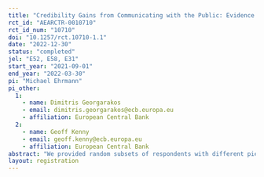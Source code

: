 ```yaml
---
title: "Credibility Gains from Communicating with the Public: Evidence from the ECB’s new Monetary Policy Strategy"
rct_id: "AEARCTR-0010710"
rct_id_num: "10710"
doi: "10.1257/rct.10710-1.1"
date: "2022-12-30"
status: "completed"
jel: "E52, E58, E31"
start_year: "2021-09-01"
end_year: "2022-03-30"
pi: "Michael Ehrmann"
pi_other:
  1:
    - name: Dimitris Georgarakos
    - email: dimitris.georgarakos@ecb.europa.eu
    - affiliation: European Central Bank
  2:
    - name: Geoff Kenny
    - email: geoff.kenny@ecb.europa.eu
    - affiliation: European Central Bank
abstract: "We provided random subsets of respondents with different pieces of information about the inflation target of the European Central Bank and the underlying decisions about its new monetary policy strategy, announced in July 2021. Another random subset (the control group) did not receive any information. This set-up allows us to identify the causal effects from communicating the strategy review decisions on the perceived credibility of the ECB’s target. "
layout: registration
---
```


